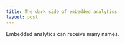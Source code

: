 ```yaml
---
title: The dark side of embedded analytics
layout: post
---
```




Embedded analytics can receive many names.



